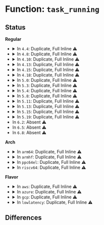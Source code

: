 # Function: <code>task_running</code>

## Status
<b>Regular</b>
<ul>
<li>
<details>
<summary>In <code>4.4</code>: Duplicate, Full Inline ⚠️</summary>

**Collision:** Static Duplication

**Inline:** Full

**Transformation:** False

**Instances:**

```
In kernel/sched/core.c (ffffffff810ac01c)
Location: kernel/sched/sched.h:1030
Inline: True
Inline callers:
  - kernel/sched/core.c:wait_task_inactive
```
```
In kernel/sched/fair.c (ffffffff810b3024)
Location: kernel/sched/sched.h:1030
Inline: True
```
```
In kernel/sched/rt.c (0)
Location: kernel/sched/sched.h:1030
Inline: True
```
```
In kernel/sched/deadline.c (0)
Location: kernel/sched/sched.h:1030
Inline: True
```
</details>
</li>
<li>
<details>
<summary>In <code>4.8</code>: Duplicate, Full Inline ⚠️</summary>

**Collision:** Static Duplication

**Inline:** Full

**Transformation:** False

**Instances:**

```
In kernel/sched/core.c (ffffffff810aec64)
Location: kernel/sched/sched.h:1068
Inline: True
Inline callers:
  - kernel/sched/core.c:wait_task_inactive
```
```
In kernel/sched/fair.c (ffffffff810b5beb)
Location: kernel/sched/sched.h:1068
Inline: True
```
```
In kernel/sched/rt.c (0)
Location: kernel/sched/sched.h:1068
Inline: True
```
```
In kernel/sched/deadline.c (0)
Location: kernel/sched/sched.h:1068
Inline: True
```
</details>
</li>
<li>
<details>
<summary>In <code>4.10</code>: Duplicate, Full Inline ⚠️</summary>

**Collision:** Static Duplication

**Inline:** Full

**Transformation:** False

**Instances:**

```
In kernel/sched/core.c (ffffffff810b4d95)
Location: kernel/sched/sched.h:1102
Inline: True
Inline callers:
  - kernel/sched/core.c:wait_task_inactive
```
```
In kernel/sched/fair.c (ffffffff810bbbdb)
Location: kernel/sched/sched.h:1102
Inline: True
```
```
In kernel/sched/rt.c (0)
Location: kernel/sched/sched.h:1102
Inline: True
```
```
In kernel/sched/deadline.c (0)
Location: kernel/sched/sched.h:1102
Inline: True
```
</details>
</li>
<li>
<details>
<summary>In <code>4.13</code>: Duplicate, Full Inline ⚠️</summary>

**Collision:** Static Duplication

**Inline:** Full

**Transformation:** False

**Instances:**

```
In kernel/sched/core.c (ffffffff810b0e69)
Location: kernel/sched/sched.h:1270
Inline: True
Inline callers:
  - kernel/sched/core.c:wait_task_inactive
```
```
In kernel/sched/fair.c (ffffffff810b6851)
Location: kernel/sched/sched.h:1270
Inline: True
```
```
In kernel/sched/rt.c (0)
Location: kernel/sched/sched.h:1270
Inline: True
```
```
In kernel/sched/deadline.c (0)
Location: kernel/sched/sched.h:1270
Inline: True
```
```
In kernel/livepatch/transition.c (0)
Location: kernel/sched/sched.h:1270
Inline: True
```
</details>
</li>
<li>
<details>
<summary>In <code>4.15</code>: Duplicate, Full Inline ⚠️</summary>

**Collision:** Static Duplication

**Inline:** Full

**Transformation:** False

**Instances:**

```
In kernel/sched/core.c (ffffffff810b82ac)
Location: kernel/sched/sched.h:1307
Inline: True
Inline callers:
  - kernel/sched/core.c:wait_task_inactive
```
```
In kernel/sched/fair.c (ffffffff810bda4f)
Location: kernel/sched/sched.h:1307
Inline: True
```
```
In kernel/sched/rt.c (0)
Location: kernel/sched/sched.h:1307
Inline: True
```
```
In kernel/sched/deadline.c (0)
Location: kernel/sched/sched.h:1307
Inline: True
```
```
In kernel/livepatch/transition.c (0)
Location: kernel/sched/sched.h:1307
Inline: True
```
</details>
</li>
<li>
<details>
<summary>In <code>4.18</code>: Duplicate, Full Inline ⚠️</summary>

**Collision:** Static Duplication

**Inline:** Full

**Transformation:** False

**Instances:**

```
In kernel/sched/core.c (ffffffff819ece04)
Location: kernel/sched/sched.h:1396
Inline: True
Inline callers:
  - kernel/sched/core.c:yield_to
  - kernel/sched/core.c:wait_task_inactive
  - kernel/sched/core.c:wait_task_inactive
  - kernel/sched/core.c:__set_cpus_allowed_ptr
```
```
In kernel/sched/fair.c (ffffffff810c58d8)
Location: kernel/sched/sched.h:1396
Inline: True
```
```
In kernel/sched/rt.c (ffffffff810d3e17)
Location: kernel/sched/sched.h:1396
Inline: True
Inline callers:
  - kernel/sched/rt.c:pull_rt_task
  - kernel/sched/rt.c:push_rt_task
```
```
In kernel/sched/deadline.c (ffffffff810d5e72)
Location: kernel/sched/sched.h:1396
Inline: True
Inline callers:
  - kernel/sched/deadline.c:pull_dl_task
```
```
In kernel/livepatch/transition.c (ffffffff8110bad1)
Location: kernel/sched/sched.h:1396
Inline: True
Inline callers:
  - kernel/livepatch/transition.c:klp_try_switch_task
```
</details>
</li>
<li>
<details>
<summary>In <code>5.0</code>: Duplicate, Full Inline ⚠️</summary>

**Collision:** Static Duplication

**Inline:** Full

**Transformation:** False

**Instances:**

```
In kernel/sched/core.c (ffffffff81a2803e)
Location: kernel/sched/sched.h:1550
Inline: True
Inline callers:
  - kernel/sched/core.c:yield_to
  - kernel/sched/core.c:wait_task_inactive
  - kernel/sched/core.c:wait_task_inactive
  - kernel/sched/core.c:__set_cpus_allowed_ptr
```
```
In kernel/sched/fair.c (ffffffff810d2470)
Location: kernel/sched/sched.h:1550
Inline: True
```
```
In kernel/sched/rt.c (ffffffff810ddab7)
Location: kernel/sched/sched.h:1550
Inline: True
Inline callers:
  - kernel/sched/rt.c:pull_rt_task
  - kernel/sched/rt.c:push_rt_task
```
```
In kernel/sched/deadline.c (ffffffff810dfd42)
Location: kernel/sched/sched.h:1550
Inline: True
Inline callers:
  - kernel/sched/deadline.c:pull_dl_task
```
```
In kernel/livepatch/transition.c (ffffffff811172c1)
Location: kernel/sched/sched.h:1550
Inline: True
Inline callers:
  - kernel/livepatch/transition.c:klp_try_switch_task
```
</details>
</li>
<li>
<details>
<summary>In <code>5.3</code>: Duplicate, Full Inline ⚠️</summary>

**Collision:** Static Duplication

**Inline:** Full

**Transformation:** False

**Instances:**

```
In kernel/sched/core.c (ffffffff81a987bd)
Location: kernel/sched/sched.h:1608
Inline: True
Inline callers:
  - kernel/sched/core.c:yield_to
  - kernel/sched/core.c:wait_task_inactive
  - kernel/sched/core.c:wait_task_inactive
  - kernel/sched/core.c:__set_cpus_allowed_ptr
```
```
In kernel/sched/fair.c (ffffffff810da0ce)
Location: kernel/sched/sched.h:1608
Inline: True
```
```
In kernel/sched/rt.c (ffffffff810e4ab2)
Location: kernel/sched/sched.h:1608
Inline: True
Inline callers:
  - kernel/sched/rt.c:pull_rt_task
  - kernel/sched/rt.c:push_rt_task
```
```
In kernel/sched/deadline.c (ffffffff810e6777)
Location: kernel/sched/sched.h:1608
Inline: True
Inline callers:
  - kernel/sched/deadline.c:pull_dl_task
  - kernel/sched/deadline.c:find_lock_later_rq
```
```
In kernel/livepatch/transition.c (ffffffff81121578)
Location: kernel/sched/sched.h:1608
Inline: True
```
</details>
</li>
<li>
<details>
<summary>In <code>5.4</code>: Duplicate, Full Inline ⚠️</summary>

**Collision:** Static Duplication

**Inline:** Full

**Transformation:** False

**Instances:**

```
In kernel/sched/core.c (ffffffff81ad010d)
Location: kernel/sched/sched.h:1622
Inline: True
Inline callers:
  - kernel/sched/core.c:yield_to
  - kernel/sched/core.c:wait_task_inactive
  - kernel/sched/core.c:wait_task_inactive
  - kernel/sched/core.c:__set_cpus_allowed_ptr
```
```
In kernel/sched/fair.c (ffffffff810e542e)
Location: kernel/sched/sched.h:1622
Inline: True
```
```
In kernel/sched/rt.c (ffffffff810efc82)
Location: kernel/sched/sched.h:1622
Inline: True
Inline callers:
  - kernel/sched/rt.c:pull_rt_task
  - kernel/sched/rt.c:push_rt_task
```
```
In kernel/sched/deadline.c (ffffffff810f2004)
Location: kernel/sched/sched.h:1622
Inline: True
Inline callers:
  - kernel/sched/deadline.c:pull_dl_task
  - kernel/sched/deadline.c:find_lock_later_rq
```
```
In kernel/livepatch/transition.c (ffffffff8112db98)
Location: kernel/sched/sched.h:1622
Inline: True
```
</details>
</li>
<li>
<details>
<summary>In <code>5.8</code>: Duplicate, Full Inline ⚠️</summary>

**Collision:** Static Duplication

**Inline:** Full

**Transformation:** False

**Instances:**

```
In kernel/sched/core.c (ffffffff81bc8b26)
Location: kernel/sched/sched.h:1662
Inline: True
Inline callers:
  - kernel/sched/core.c:yield_to
  - kernel/sched/core.c:wait_task_inactive
  - kernel/sched/core.c:wait_task_inactive
  - kernel/sched/core.c:__set_cpus_allowed_ptr
```
```
In kernel/sched/fair.c (ffffffff810f11fb)
Location: kernel/sched/sched.h:1662
Inline: True
```
```
In kernel/sched/rt.c (ffffffff810f9475)
Location: kernel/sched/sched.h:1662
Inline: True
Inline callers:
  - kernel/sched/rt.c:task_woken_rt
  - kernel/sched/rt.c:pull_rt_task
  - kernel/sched/rt.c:find_lock_lowest_rq
```
```
In kernel/sched/deadline.c (ffffffff810fc46b)
Location: kernel/sched/sched.h:1662
Inline: True
Inline callers:
  - kernel/sched/deadline.c:find_lock_later_rq
```
```
In kernel/livepatch/transition.c (ffffffff8113c360)
Location: kernel/sched/sched.h:1662
Inline: True
```
</details>
</li>
<li>
<details>
<summary>In <code>5.11</code>: Duplicate, Full Inline ⚠️</summary>

**Collision:** Static Duplication

**Inline:** Full

**Transformation:** False

**Instances:**

```
In kernel/sched/core.c (ffffffff81c418fc)
Location: kernel/sched/sched.h:1727
Inline: True
Inline callers:
  - kernel/sched/core.c:yield_to
  - kernel/sched/core.c:wait_task_inactive
  - kernel/sched/core.c:wait_task_inactive
  - kernel/sched/core.c:affine_move_task
```
```
In kernel/sched/fair.c (ffffffff810ee68b)
Location: kernel/sched/sched.h:1727
Inline: True
```
```
In kernel/sched/rt.c (ffffffff810f7765)
Location: kernel/sched/sched.h:1727
Inline: True
Inline callers:
  - kernel/sched/rt.c:task_woken_rt
  - kernel/sched/rt.c:pull_rt_task
  - kernel/sched/rt.c:find_lock_lowest_rq
```
```
In kernel/sched/deadline.c (ffffffff810fad58)
Location: kernel/sched/sched.h:1727
Inline: True
Inline callers:
  - kernel/sched/deadline.c:find_lock_later_rq
```
```
In kernel/livepatch/transition.c (ffffffff81136a70)
Location: kernel/sched/sched.h:1727
Inline: True
```
</details>
</li>
<li>
<details>
<summary>In <code>5.13</code>: Duplicate, Full Inline ⚠️</summary>

**Collision:** Static Duplication

**Inline:** Full

**Transformation:** False

**Instances:**

```
In kernel/sched/core.c (ffffffff81c33869)
Location: kernel/sched/sched.h:1738
Inline: True
Inline callers:
  - kernel/sched/core.c:yield_to
  - kernel/sched/core.c:wait_task_inactive
  - kernel/sched/core.c:wait_task_inactive
  - kernel/sched/core.c:affine_move_task
```
```
In kernel/sched/fair.c (ffffffff810f2352)
Location: kernel/sched/sched.h:1738
Inline: True
```
```
In kernel/sched/rt.c (ffffffff810f9c75)
Location: kernel/sched/sched.h:1738
Inline: True
Inline callers:
  - kernel/sched/rt.c:task_woken_rt
  - kernel/sched/rt.c:pull_rt_task
  - kernel/sched/rt.c:find_lock_lowest_rq
```
```
In kernel/sched/deadline.c (ffffffff810fdaf7)
Location: kernel/sched/sched.h:1738
Inline: True
Inline callers:
  - kernel/sched/deadline.c:pull_dl_task
  - kernel/sched/deadline.c:find_lock_later_rq
```
```
In kernel/livepatch/transition.c (ffffffff811376bc)
Location: kernel/sched/sched.h:1738
Inline: True
```
</details>
</li>
<li>
<details>
<summary>In <code>5.15</code>: Duplicate, Full Inline ⚠️</summary>

**Collision:** Static Duplication

**Inline:** Full

**Transformation:** False

**Instances:**

```
In kernel/sched/core.c (ffffffff81d521ad)
Location: kernel/sched/sched.h:2026
Inline: True
Inline callers:
  - kernel/sched/core.c:yield_to
  - kernel/sched/core.c:wait_task_inactive
  - kernel/sched/core.c:wait_task_inactive
  - kernel/sched/core.c:affine_move_task
```
```
In kernel/sched/fair.c (ffffffff811099bf)
Location: kernel/sched/sched.h:2026
Inline: True
```
```
In kernel/sched/rt.c (ffffffff81112bc5)
Location: kernel/sched/sched.h:2026
Inline: True
Inline callers:
  - kernel/sched/rt.c:task_woken_rt
  - kernel/sched/rt.c:pull_rt_task
  - kernel/sched/rt.c:find_lock_lowest_rq
```
```
In kernel/sched/deadline.c (ffffffff81115fcf)
Location: kernel/sched/sched.h:2026
Inline: True
Inline callers:
  - kernel/sched/deadline.c:pull_dl_task
  - kernel/sched/deadline.c:find_lock_later_rq
```
```
In kernel/sched/core_sched.c (ffffffff8112c196)
Location: kernel/sched/sched.h:2026
Inline: True
Inline callers:
  - kernel/sched/core_sched.c:sched_core_update_cookie
```
```
In kernel/livepatch/transition.c (ffffffff8115a560)
Location: kernel/sched/sched.h:2026
Inline: True
```
</details>
</li>
<li>
<details>
<summary>In <code>5.19</code>: Duplicate, Full Inline ⚠️</summary>

**Collision:** Static Duplication

**Inline:** Full

**Transformation:** False

**Instances:**

```
In kernel/sched/core.c (ffffffff81f22878)
Location: kernel/sched/sched.h:2021
Inline: True
Inline callers:
  - kernel/sched/core.c:yield_to
  - kernel/sched/core.c:wait_task_inactive
  - kernel/sched/core.c:wait_task_inactive
  - kernel/sched/core.c:affine_move_task
```
```
In kernel/sched/fair.c (ffffffff811253ef)
Location: kernel/sched/sched.h:2021
Inline: True
Inline callers:
  - kernel/sched/fair.c:can_migrate_task
```
```
In kernel/sched/build_policy.c (ffffffff8112fc17)
Location: kernel/sched/sched.h:2021
Inline: True
Inline callers:
  - kernel/sched/build_policy.c:pull_dl_task
  - kernel/sched/build_policy.c:find_lock_later_rq
  - kernel/sched/build_policy.c:pull_rt_task
  - kernel/sched/build_policy.c:find_lock_lowest_rq
```
```
In kernel/sched/build_utility.c (ffffffff811449ed)
Location: kernel/sched/sched.h:2021
Inline: True
Inline callers:
  - kernel/sched/build_utility.c:__sched_core_set
```
</details>
</li>
<li>
In <code>6.2</code>: Absent ⚠️
</li>
<li>
In <code>6.5</code>: Absent ⚠️
</li>
<li>
In <code>6.8</code>: Absent ⚠️
</li>
</ul>
<b>Arch</b>
<ul>
<li>
<details>
<summary>In <code>arm64</code>: Duplicate, Full Inline ⚠️</summary>

**Collision:** Static Duplication

**Inline:** Full

**Transformation:** False

**Instances:**

```
In kernel/sched/core.c (ffff800010da1e88)
Location: kernel/sched/sched.h:1622
Inline: True
Inline callers:
  - kernel/sched/core.c:yield_to
  - kernel/sched/core.c:wait_task_inactive
  - kernel/sched/core.c:wait_task_inactive
  - kernel/sched/core.c:__set_cpus_allowed_ptr
```
```
In kernel/sched/fair.c (ffff8000101412dc)
Location: kernel/sched/sched.h:1622
Inline: True
```
```
In kernel/sched/rt.c (ffff8000101510a8)
Location: kernel/sched/sched.h:1622
Inline: True
Inline callers:
  - kernel/sched/rt.c:pull_rt_task
  - kernel/sched/rt.c:push_rt_task
```
```
In kernel/sched/deadline.c (ffff800010153b78)
Location: kernel/sched/sched.h:1622
Inline: True
Inline callers:
  - kernel/sched/deadline.c:pull_dl_task
  - kernel/sched/deadline.c:find_lock_later_rq
```
</details>
</li>
<li>
<details>
<summary>In <code>armhf</code>: Duplicate, Full Inline ⚠️</summary>

**Collision:** Static Duplication

**Inline:** Full

**Transformation:** False

**Instances:**

```
In kernel/sched/core.c (c0e99f88)
Location: kernel/sched/sched.h:1622
Inline: True
Inline callers:
  - kernel/sched/core.c:yield_to
  - kernel/sched/core.c:wait_task_inactive
  - kernel/sched/core.c:wait_task_inactive
  - kernel/sched/core.c:__set_cpus_allowed_ptr
```
```
In kernel/sched/fair.c (c0391380)
Location: kernel/sched/sched.h:1622
Inline: True
Inline callers:
  - kernel/sched/fair.c:can_migrate_task
```
```
In kernel/sched/rt.c (c039c34c)
Location: kernel/sched/sched.h:1622
Inline: True
Inline callers:
  - kernel/sched/rt.c:pull_rt_task
  - kernel/sched/rt.c:push_rt_task
```
```
In kernel/sched/deadline.c (c039feb0)
Location: kernel/sched/sched.h:1622
Inline: True
Inline callers:
  - kernel/sched/deadline.c:pull_dl_task
  - kernel/sched/deadline.c:find_lock_later_rq
```
</details>
</li>
<li>
<details>
<summary>In <code>ppc64el</code>: Duplicate, Full Inline ⚠️</summary>

**Collision:** Static Duplication

**Inline:** Full

**Transformation:** False

**Instances:**

```
In kernel/sched/core.c (c000000000ee3200)
Location: kernel/sched/sched.h:1622
Inline: True
Inline callers:
  - kernel/sched/core.c:yield_to
  - kernel/sched/core.c:wait_task_inactive
  - kernel/sched/core.c:wait_task_inactive
  - kernel/sched/core.c:__set_cpus_allowed_ptr
```
```
In kernel/sched/fair.c (c000000000195068)
Location: kernel/sched/sched.h:1622
Inline: True
```
```
In kernel/sched/rt.c (c0000000001a1f90)
Location: kernel/sched/sched.h:1622
Inline: True
Inline callers:
  - kernel/sched/rt.c:pull_rt_task
  - kernel/sched/rt.c:push_rt_task
```
```
In kernel/sched/deadline.c (c0000000001a69c0)
Location: kernel/sched/sched.h:1622
Inline: True
Inline callers:
  - kernel/sched/deadline.c:pull_dl_task
  - kernel/sched/deadline.c:find_lock_later_rq
```
```
In kernel/livepatch/transition.c (c0000000001f2a28)
Location: kernel/sched/sched.h:1622
Inline: True
```
</details>
</li>
<li>
<details>
<summary>In <code>riscv64</code>: Duplicate, Full Inline ⚠️</summary>

**Collision:** Static Duplication

**Inline:** Full

**Transformation:** False

**Instances:**

```
In kernel/sched/core.c (ffffffe0008c55b8)
Location: kernel/sched/sched.h:1622
Inline: True
Inline callers:
  - kernel/sched/core.c:yield_to
  - kernel/sched/core.c:wait_task_inactive
  - kernel/sched/core.c:wait_task_inactive
  - kernel/sched/core.c:__set_cpus_allowed_ptr
```
```
In kernel/sched/fair.c (ffffffe0000ef8be)
Location: kernel/sched/sched.h:1622
Inline: True
Inline callers:
  - kernel/sched/fair.c:can_migrate_task
```
```
In kernel/sched/rt.c (ffffffe0000f9366)
Location: kernel/sched/sched.h:1622
Inline: True
Inline callers:
  - kernel/sched/rt.c:push_rt_task
```
```
In kernel/sched/deadline.c (ffffffe0000fb8b0)
Location: kernel/sched/sched.h:1622
Inline: True
Inline callers:
  - kernel/sched/deadline.c:pull_dl_task
  - kernel/sched/deadline.c:find_lock_later_rq
```
</details>
</li>
</ul>
<b>Flavor</b>
<ul>
<li>
<details>
<summary>In <code>aws</code>: Duplicate, Full Inline ⚠️</summary>

**Collision:** Static Duplication

**Inline:** Full

**Transformation:** False

**Instances:**

```
In kernel/sched/core.c (ffffffff81a6ef7d)
Location: kernel/sched/sched.h:1622
Inline: True
Inline callers:
  - kernel/sched/core.c:yield_to
  - kernel/sched/core.c:wait_task_inactive
  - kernel/sched/core.c:wait_task_inactive
  - kernel/sched/core.c:__set_cpus_allowed_ptr
```
```
In kernel/sched/fair.c (ffffffff810df5de)
Location: kernel/sched/sched.h:1622
Inline: True
```
```
In kernel/sched/rt.c (ffffffff810e9572)
Location: kernel/sched/sched.h:1622
Inline: True
Inline callers:
  - kernel/sched/rt.c:pull_rt_task
  - kernel/sched/rt.c:push_rt_task
```
```
In kernel/sched/deadline.c (ffffffff810eb404)
Location: kernel/sched/sched.h:1622
Inline: True
Inline callers:
  - kernel/sched/deadline.c:pull_dl_task
  - kernel/sched/deadline.c:find_lock_later_rq
```
```
In kernel/livepatch/transition.c (ffffffff81126178)
Location: kernel/sched/sched.h:1622
Inline: True
```
</details>
</li>
<li>
<details>
<summary>In <code>azure</code>: Duplicate, Full Inline ⚠️</summary>

**Collision:** Static Duplication

**Inline:** Full

**Transformation:** False

**Instances:**

```
In kernel/sched/core.c (ffffffff81a2b344)
Location: kernel/sched/sched.h:1622
Inline: True
Inline callers:
  - kernel/sched/core.c:yield_to
  - kernel/sched/core.c:wait_task_inactive
  - kernel/sched/core.c:wait_task_inactive
  - kernel/sched/core.c:__set_cpus_allowed_ptr
```
```
In kernel/sched/fair.c (ffffffff810ce5ee)
Location: kernel/sched/sched.h:1622
Inline: True
```
```
In kernel/sched/rt.c (ffffffff810d903d)
Location: kernel/sched/sched.h:1622
Inline: True
Inline callers:
  - kernel/sched/rt.c:pull_rt_task
  - kernel/sched/rt.c:push_rt_task
```
```
In kernel/sched/deadline.c (ffffffff810db41f)
Location: kernel/sched/sched.h:1622
Inline: True
Inline callers:
  - kernel/sched/deadline.c:pull_dl_task
  - kernel/sched/deadline.c:find_lock_later_rq
```
```
In kernel/livepatch/transition.c (ffffffff81118bd8)
Location: kernel/sched/sched.h:1622
Inline: True
```
</details>
</li>
<li>
<details>
<summary>In <code>gcp</code>: Duplicate, Full Inline ⚠️</summary>

**Collision:** Static Duplication

**Inline:** Full

**Transformation:** False

**Instances:**

```
In kernel/sched/core.c (ffffffff81adb38d)
Location: kernel/sched/sched.h:1622
Inline: True
Inline callers:
  - kernel/sched/core.c:yield_to
  - kernel/sched/core.c:wait_task_inactive
  - kernel/sched/core.c:wait_task_inactive
  - kernel/sched/core.c:__set_cpus_allowed_ptr
```
```
In kernel/sched/fair.c (ffffffff810db95e)
Location: kernel/sched/sched.h:1622
Inline: True
```
```
In kernel/sched/rt.c (ffffffff810e61b2)
Location: kernel/sched/sched.h:1622
Inline: True
Inline callers:
  - kernel/sched/rt.c:pull_rt_task
  - kernel/sched/rt.c:push_rt_task
```
```
In kernel/sched/deadline.c (ffffffff810e8534)
Location: kernel/sched/sched.h:1622
Inline: True
Inline callers:
  - kernel/sched/deadline.c:pull_dl_task
  - kernel/sched/deadline.c:find_lock_later_rq
```
```
In kernel/livepatch/transition.c (ffffffff81124068)
Location: kernel/sched/sched.h:1622
Inline: True
```
</details>
</li>
<li>
<details>
<summary>In <code>lowlatency</code>: Duplicate, Full Inline ⚠️</summary>

**Collision:** Static Duplication

**Inline:** Full

**Transformation:** False

**Instances:**

```
In kernel/sched/core.c (ffffffff81ae7892)
Location: kernel/sched/sched.h:1622
Inline: True
Inline callers:
  - kernel/sched/core.c:yield_to
  - kernel/sched/core.c:wait_task_inactive
  - kernel/sched/core.c:wait_task_inactive
  - kernel/sched/core.c:__set_cpus_allowed_ptr
```
```
In kernel/sched/fair.c (ffffffff810e764e)
Location: kernel/sched/sched.h:1622
Inline: True
```
```
In kernel/sched/rt.c (ffffffff810efeab)
Location: kernel/sched/sched.h:1622
Inline: True
Inline callers:
  - kernel/sched/rt.c:pull_rt_task
  - kernel/sched/rt.c:push_rt_task
```
```
In kernel/sched/deadline.c (ffffffff810f2855)
Location: kernel/sched/sched.h:1622
Inline: True
Inline callers:
  - kernel/sched/deadline.c:pull_dl_task
  - kernel/sched/deadline.c:find_lock_later_rq
```
```
In kernel/livepatch/transition.c (ffffffff811306a8)
Location: kernel/sched/sched.h:1622
Inline: True
```
</details>
</li>
</ul>

## Differences
